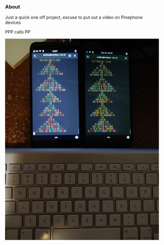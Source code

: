### About

Just a quick one off project, excuse to put out a video on Pinephone devices

PPP calls PP

<img src="./cli-tree.JPG"/>

